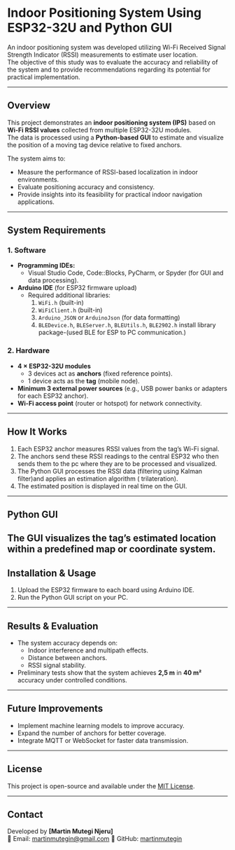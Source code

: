 # Indoor Positioning System Using ESP32-32U and Python GUI

An indoor positioning system was developed utilizing Wi-Fi Received Signal Strength Indicator (RSSI) measurements to estimate user location.  
The objective of this study was to evaluate the accuracy and reliability of the system and to provide recommendations regarding its potential for practical implementation.

---

##  Overview
This project demonstrates an **indoor positioning system (IPS)** based on **Wi-Fi RSSI values** collected from multiple ESP32-32U modules.  
The data is processed using a **Python-based GUI** to estimate and visualize the position of a moving tag device relative to fixed anchors.

The system aims to:
- Measure the performance of RSSI-based localization in indoor environments.
- Evaluate positioning accuracy and consistency.
- Provide insights into its feasibility for practical indoor navigation applications.

---

##  System Requirements

### 1. Software
- **Programming IDEs:**
  - Visual Studio Code, Code::Blocks, PyCharm, or Spyder (for GUI and data processing).
- **Arduino IDE** (for ESP32 firmware upload)
  - Required additional libraries:
    1. `WiFi.h` (built-in)
    2. `WiFiClient.h` (built-in)
    3. `Arduino_JSON` or `ArduinoJson` (for data formatting)
    4. `BLEDevice.h`, `BLEServer.h`, `BLEUtils.h`, `BLE2902.h` install library package-(used BLE for ESP to PC communication.)
       
### 2. Hardware
- **4 × ESP32-32U modules**
  - 3 devices act as **anchors** (fixed reference points).
  - 1 device acts as the **tag** (mobile node).
- **Minimum 3 external power sources** (e.g., USB power banks or adapters for each ESP32 anchor).
- **Wi-Fi access point** (router or hotspot) for network connectivity.

---

## How It Works
1. Each ESP32 anchor measures RSSI values from the tag’s Wi-Fi signal.
2. The anchors send these RSSI readings to the central ESP32 who then sends them to the pc where they are to be processed and visualized.
3. The Python GUI processes the RSSI data (filtering using Kalman filter)and applies an estimation algorithm ( trilateration).
4. The estimated position is displayed in real time on the GUI.
---

## Python GUI
The GUI visualizes the tag’s estimated location within a predefined map or coordinate system.  
---

## Installation & Usage
1. Upload the ESP32 firmware to each board using Arduino IDE.
2. Run the Python GUI script on your PC.
---

## Results & Evaluation
- The system accuracy depends on:
  - Indoor interference and multipath effects.
  - Distance between anchors.
  - RSSI signal stability.
- Preliminary tests show that the system achieves **2,5 m** in **40 m²** accuracy under controlled conditions.

---

## Future Improvements
- Implement machine learning models to improve accuracy.
- Expand the number of anchors for better coverage.
- Integrate MQTT or WebSocket for faster data transmission.

---

## License
This project is open-source and available under the [MIT License](LICENSE).

---

## Contact
Developed by **[Martin Mutegi Njeru]**  
📧 Email: martinmutegin@gmail.com 
🔗 GitHub: [martinmutegin](https://github.com/martinmutegin)

